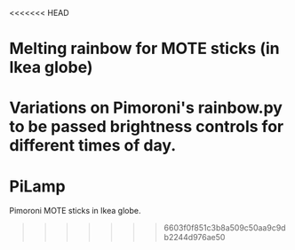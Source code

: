 <<<<<<< HEAD
# Melting rainbow for MOTE sticks (in Ikea globe)

Variations on Pimoroni's rainbow.py
to be passed brightness controls for different times of day.
=======
# PiLamp
Pimoroni MOTE sticks in Ikea globe.
>>>>>>> 6603f0f851c3b8a509c50aa9c9db2244d976ae50
